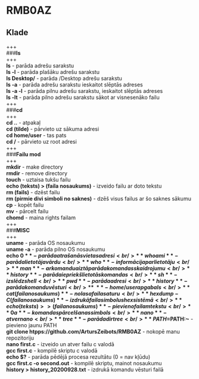 # RMB0AZ<br/>
## Klade <br/>
+++<br/>
###**ls**<br/>
+++<br/>
**ls** - parāda adrešu sarakstu<br/>
**ls -l** - parāda plašāku adrešu sarakstu<br/>
**ls Desktop/** - parāda /Desktop adrešu sarakstu<br/>
**ls -a** - parāda adrešu sarakstu ieskaitot slēptās adreses<br/>
**ls -a -l** - parāda pilnu adrešu sarakstu, ieskaitot slēptās adreses<br/>
**ls -lt** - parāda pilno adrešu sarakstu sākot ar visnesenāko failu<br/>
+++<br/>
###**cd**<br/>
+++<br/>
**cd ..** - atpakaļ<br/>
**cd (tilde)** - pārvieto uz sākuma adresi<br/>
**cd home/user** - tas pats<br/>
**cd /** - pārvieto uz root adresi<br/>
+++<br/>
###**Failu mod**<br/>
+++<br/>
**mkdir** - make directory<br/>
**rmdir** - remove directory<br/>
**touch** - uztaisa tukšu failu<br/>
**echo (teksts) > (faila nosaukums)** - izveido failu ar doto tekstu<br/>
**rm (fails)** - dzēst failu<br/>
**rm (pirmie divi simboli no saknes)** - dzēš visus failus ar šo saknes sākumu<br/>
**cp** - kopēt failu<br/>
**mv** - pārcelt failu<br/>
**chomd** - maina rights failam<br/>
+++<br/>
###**MISC**<br/>
+++<br/>
**uname** - parāda OS nosaukumu<br/>
**uname -a** - parāda pilno OS nosaukumu<br/>
**echo $0** - parāda atrašanās vietas adresi<br/>
**whoami** - parāda lietotāja vārdu<br/>
**who** - informācija par lietotāju<br/>
**man** - ar komandu aiz tā parāda komandas skaidrojumu<br/>
**history** - parāda iepriekš lietotās komandas<br/>
**sh** - izslēdz shell<br/>
**pwd** - parāda adresi<br/>
**history** - parāda komandu vēsturi<br/>
**~** - home/user apgabals<br/>
**cat (faila nosaukums)** - nolasa faila saturu<br/>
**hexdump -C (faila nosaukums)** - izdrukā faila simbolus hex sistēmā<br/>
**echo (teksts) >> (faila nosaukums)** - pievieno failam tekstu<br/>
**0a** - komandas pārcelšanas simbols<br/>
**nano** - atver nano<br/>
**tree** - parāda dir tree<br/>
**PATH=$PATH:~** - pievieno jaunu PATH<br/>
**git clone htpps://github.com/ArtursZeibots/RMB0AZ** - nokopē manu repozitoriju<br/>
**nano first.c** - izveido un atver failu c valodā<br/>
**gcc first.c** - kompilē skriptu c valodā<br/>
**echo $?** - parāda pēdējā procesa rezultātu (0 =  nav kļūdu)<br/>
**gcc first.c -o second.out** - kompilē skriptu, mainot nosaukumu<br/>
**history > history_20200928.txt** - izdrukā komandu vēsturi failā<br/>
